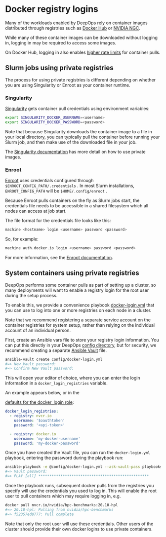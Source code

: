 # Docker registry logins

Many of the workloads enabled by DeepOps rely on container images distributed through registries
such as [Docker Hub](https://hub.docker.com) or [NVIDIA NGC](https://ngc.nvidia.com).

While many of these container images can be downloaded without logging in, logging in
may be required to access some images.

On Docker Hub, logging in also enables [higher rate limits](https://www.docker.com/increase-rate-limits)
for container pulls.

## Slurm jobs using private registries

The process for using private registries is different depending
on whether you are using Singularity or Enroot as your container runtime.

### Singularity

[Singularity](https://sylabs.io/singularity/) gets container pull credentials using environment variables:

```sh
export SINGULARITY_DOCKER_USERNAME=<username>
export SINGULARITY_DOCKER_PASSWORD=<password>
```

Note that because Singularity downloads the container image to a file in your local directory, you
can typically pull the container before running your Slurm job, and then make use of the downloaded file in your job.

<!-- noqa -->
The [Singularity documentation](https://sylabs.io/guides/3.7/user-guide/singularity_and_docker.html#making-use-of-private-images-from-docker-hub)
has more detail on how to use private images.

### Enroot

[Enroot](https://github.com/NVIDIA/enroot) uses credentials configured through `$ENROOT_CONFIG_PATH/.credentials` .
In most Slurm installations, `ENROOT_CONFIG_PATH` will be `$HOME/.config/enroot` .

Because Enroot pulls containers on the fly as Slurm jobs start, the credentials
file needs to be accessible in a shared filesystem which all nodes can access at job start.

The file format for the credentials file looks like this:

```sh
machine <hostname> login <username> password <password>
```

So, for example:

```sh
machine auth.docker.io login <username> password <password>
```

For more information, see the
[Enroot documentation](https://github.com/NVIDIA/enroot/blob/master/doc/cmd/import.md#description).

## System containers using private registries

DeepOps performs some container pulls as part of setting up a cluster, so many deployments
will want to enable a registry login for the root user during the setup process.

To enable this, we provide a convenience playbook
[docker-login.yml](https://github.com/NVIDIA/deepops/blob/0e667b3f2dcae12d/playbooks/container/docker-login.yml)
that you can use to log into one or more registries on each node in a cluster.

Note that we recommend registering a separate service account on the container registries for system setup, rather
than relying on the individual account of an individual person.

First, create an Ansible vars file to store your registry login information.
You can put this directly in your DeepOps [config directory](../config), but
for security, we recommend creating a separate
[Ansible Vault](https://docs.ansible.com/ansible/2.9/user_guide/vault.html) file.

```sh
ansible-vault create config/docker-login.yml
#=> New Vault password:
#=> Confirm New Vault password:
```

This will open your editor of choice, where you can enter
the login information in a `docker_login_registries` variable.

An example appears below, or in the
<!-- noqa -->
[defaults for the docker_login role](https://github.com/NVIDIA/deepops/blob/0e667b3f2dcae12d/roles/docker-login/defaults/main.yml):

```yaml
docker_login_registries:
  - registry: nvcr.io
    username: '$oauthtoken'
    password: '<api-token>'

  - registry: docker.io
    username: 'my-docker-username'
    password: 'my-docker-password'
```

Once you have created the Vault file, you can run the `docker-login.yml` playbook, entering
the password during the playbook run:

```sh
ansible-playbook -e @config/docker-login.yml --ask-vault-pass playbooks/container/docker-login.yml
#=> Vault password:
#=> PLAY [all] **************************************************
```

Once the playbook runs, subsequent docker pulls from the registries you specify will use
the credentials you used to log in.
This will enable the root user to pull containers which may require logging in, e.g.

```sh
docker pull nvcr.io/nvidia/hpc-benchmarks:20.10-hpl
#=> 20.10-hpl: Pulling from nvidia/hpc-benchmarks
#=> f52357ed8777: Pull complete
```

Note that only the root user will use these credentials.
Other users of the cluster should provide their own docker logins to use private containers.
